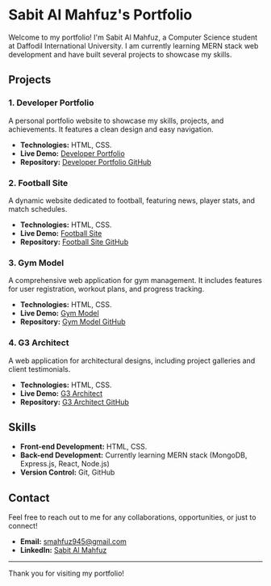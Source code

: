 # Sabit Al Mahfuz's Portfolio

Welcome to my portfolio! I'm Sabit Al Mahfuz, a Computer Science student at Daffodil International University. I am currently learning MERN stack web development and have built several projects to showcase my skills. 

## Projects

### 1. Developer Portfolio
A personal portfolio website to showcase my skills, projects, and achievements. It features a clean design and easy navigation.

- **Technologies:** HTML, CSS.
- **Live Demo:** [Developer Portfolio](https://mahfuz1912.github.io/Devoloper-Protfolio/)
- **Repository:** [Developer Portfolio GitHub](https://github.com/Mahfuz1912/Devoloper-Protfolio)

### 2. Football Site
A dynamic website dedicated to football, featuring news, player stats, and match schedules.

- **Technologies:** HTML, CSS.
- **Live Demo:** [Football Site](https://mahfuz1912.github.io/Gamer-Zone/)
- **Repository:** [Football Site GitHub](https://github.com/Mahfuz1912/Gamer-Zone)

### 3. Gym Model
A comprehensive web application for gym management. It includes features for user registration, workout plans, and progress tracking.

- **Technologies:** HTML, CSS.
- **Live Demo:** [Gym Model](https://mahfuz1912.github.io/Jym-Model/)
- **Repository:** [Gym Model GitHub](https://github.com/Mahfuz1912/Jym-Model)

### 4. G3 Architect
A web application for architectural designs, including project galleries and client testimonials.

- **Technologies:** HTML, CSS.
- **Live Demo:** [G3 Architect](https://mahfuz1912.github.io/g3-Architect-Website/)
- **Repository:** [G3 Architect GitHub](https://github.com/Mahfuz1912/g3-Architect-Website)

## Skills

- **Front-end Development:** HTML, CSS.
- **Back-end Development:** Currently learning MERN stack (MongoDB, Express.js, React, Node.js)
- **Version Control:** Git, GitHub

## Contact

Feel free to reach out to me for any collaborations, opportunities, or just to connect!

- **Email:** [smahfuz945@gmail.com](mailto:smahfuz945@gmail.com)
- **LinkedIn:** [Sabit Al Mahfuz](https://www.linkedin.com/in/s-ᴀ-mᴀʜꜰᴜz-03367429b)

---

Thank you for visiting my portfolio!
